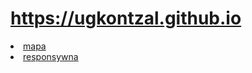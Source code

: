 # https://ugkontzal.github.io

<li><a href="http://ugkontzal.github.io/docs/cern.html">mapa</a></li>
<li><a href="http://ugkontzal.github.io/docs/respons.html">responsywna</a></li>
